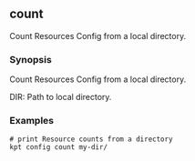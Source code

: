 ## count

Count Resources Config from a local directory.

### Synopsis

Count Resources Config from a local directory.

  DIR:
    Path to local directory.

### Examples

    # print Resource counts from a directory
    kpt config count my-dir/